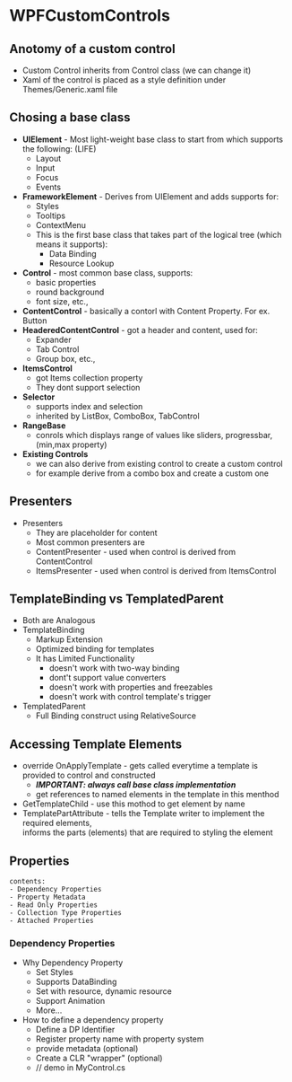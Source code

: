 # WPFCustomControls

## Anotomy of a custom control
* Custom Control inherits from Control class (we can change it)
* Xaml of the control is placed as a style definition under Themes/Generic.xaml file

## Chosing a base class
* **UIElement** - Most light-weight base class to start from which supports the following: (LIFE)
	- Layout 
	- Input
	- Focus
	- Events
* **FrameworkElement** - Derives from UIElement and adds supports for:
	- Styles
	- Tooltips
	- ContextMenu
	- This is the first base class that takes part of the logical tree (which means it supports):
		- Data Binding
		- Resource Lookup
* **Control** - most common base class, supports:
	- basic properties
	- round background
	- font size, etc.,
* **ContentControl** - basically a contorl with Content Property. For ex. Button
* **HeaderedContentControl** - got a header and content, used for:
    - Expander
	- Tab Control
	- Group box, etc.,
* **ItemsControl** 
	- got Items collection property 
	- They dont support selection
* **Selector**
	- supports index and selection
	- inherited by ListBox, ComboBox, TabControl
* **RangeBase**
	- conrols which displays range of values like sliders, progressbar, (min,max property)
* **Existing Controls**
	- we can also derive from existing control to create a custom control
	- for example derive from a combo box and create a custom one

## Presenters
* Presenters
	- They are placeholder for content
	- Most common presenters are 
	- ContentPresenter - used when control is derived from ContentControl
	- ItemsPresenter - used when control is derived from ItemsControl

## TemplateBinding vs TemplatedParent
* Both are Analogous
* TemplateBinding
	- Markup Extension
	- Optimized binding for templates
	- It has Limited Functionality
		- doesn't work with two-way binding
		- dont't support value converters
		- doesn't work with properties and freezables
		- doesn't work with control template's trigger
* TemplatedParent
	- Full Binding construct using RelativeSource


## Accessing Template Elements
* override OnApplyTemplate - gets called everytime a template is provided to control and constructed
	- ***IMPORTANT: always call base class implementation***
	- get references to named elements in the template in this menthod
* GetTemplateChild - use this mothod to get element by name
* TemplatePartAttribute - tells the Template writer to implement the required elements,		
    informs the parts (elements) that are required to styling the element


## Properties
	contents:
	- Dependency Properties
	- Property Metadata
	- Read Only Properties
	- Collection Type Properties
	- Attached Properties
### Dependency Properties
* Why Dependency Property
	- Set Styles
	- Supports DataBinding
	- Set with resource, dynamic resource
	- Support Animation
	- More...
* How to define a dependency property
	- Define a DP Identifier
	- Register property name with property system
	- provide metadata (optional)
	- Create a CLR "wrapper" (optional)
	- // demo in MyControl.cs